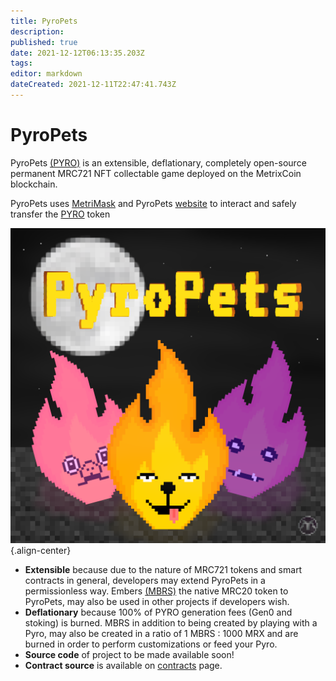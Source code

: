 ```yaml
---
title: PyroPets
description: 
published: true
date: 2021-12-12T06:13:35.203Z
tags: 
editor: markdown
dateCreated: 2021-12-11T22:47:41.743Z
---
```


# PyroPets
PyroPets [(PYRO)](/pyro) is an extensible, deflationary, completely open-source permanent MRC721 NFT collectable game deployed on the MetrixCoin blockchain.

PyroPets uses [MetriMask](/metrimask) and PyroPets [website](/website) to interact and safely transfer the [PYRO](/pyro) token

![pyropets2.png](/pyropets2.png){.align-center}

- **Extensible** because due to the nature of MRC721 tokens and smart contracts in general, developers may extend PyroPets in a permissionless way. Embers [(MBRS)](/mbrs) the native MRC20 token to PyroPets, may also be used in other projects if developers wish.
- **Deflationary** because 100% of PYRO generation fees (Gen0 and stoking) is burned. MBRS in addition to being created by playing with a Pyro, may also be created in a ratio of 1 MBRS : 1000 MRX and are burned in order to perform customizations or feed your Pyro.
- **Source code** of project to be made available soon!
- **Contract source** is available on [contracts](/contracts) page.
